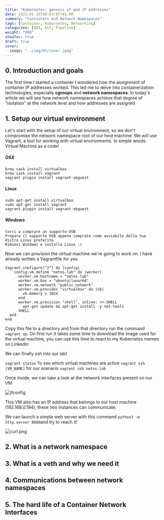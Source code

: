 ```yaml
---
title: "Kubernetes: genesis of pod IP addresses"
date: 2023-01-15T00:03:07+01:00
summary: "Containers and Network Namespaces"
tags: [Container, Kubernetes, Networking]
categories: [AWS, Git, Pipeline]
weight: "998"
showToc: true
draft: true
cover:
  image: "../img/02/cover.jpeg"
---
```


## 0. Introduction and goals

The first time I started a container I wondered how the assignment of container IP addresses worked. This led me to delve into containerization technologies, especially **cgroups** and **network namespaces**.
In today's article we will see how network namespaces achieve that degree of "isolation" at the network level and how addresses are assigned

## 1. Setup our virtual environment

Let's start with the setup of our virtual environment, so we don't compromise the network namespace root of our host machine.
We will use Vagrant, a tool for working with virtual environments. In simple words: Virtual Machina as a code!

##### OSX

```shell
brew cask install virtualbox
brew cask install vagrant
vagrant plugin install vagrant-vbguest
```

##### Linux

```shell
sudo apt-get install virtualbox
sudo apt-get install vagrant
vagrant plugin install vagrant-vbguest
```

##### Windows
```shell
Corri a comprare un supporto USB
Prepara il supporto USB appena comprato come avviabile della tua distro Linux preferita
Rimuovi Windows e installa Linux :)
```

Now we can provision the virtual machine we're going to work on.
I have already written a Vagrantfile for you

```Vagrantfile
Vagrant.configure("2") do |config|
    config.vm.define "netns-lab" do |worker|
      worker.vm.hostname = "netns-lab"
      worker.vm.box = "ubuntu/lunar64"
      worker.vm.network "public_network"
      worker.vm.provider "virtualbox" do |vb|
        vb.memory = 1024
      end
      worker.vm.provision "shell", inline: <<-SHELL
        apt-get update && apt-get install -y net-tools
      SHELL
  end
end
```

Copy this file to a directory and from that directory run the command ```vagrant up```.
On first run it takes some time to download the image used for the virtual machine, you can use this time to react to my Kubernetes memes on Linkedin

We can finally ssh into our lab!

```vagrant status``` To see which virtual machines are active
```vagrant ssh [VM_NAME]``` for our scenario ```vagrant ssh netns-lab```

Once inside, we can take a look at the network interfaces present on our VM

![ifconfig](../img/02/ifconfig.png)

This VM also has an IP address that belongs to our host machine (192.168.0.194), these two instances can communicate.

We can launch a simple web server with this command ```python3 -m http.server 8080```and try to reach it!

![curl.png](../img/02/curl.png)


## 2. What is a network namespace

## 3. What is a veth and why we need it

## 4. Communications between network namespaces

## 5. The hard life of a Container Network Interfaces